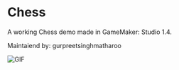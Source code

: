 # Chess
A working Chess demo made in GameMaker: Studio 1.4.

Maintaiend by: gurpreetsinghmatharoo

![GIF](https://i.imgur.com/eCeo8Gz.gif)
